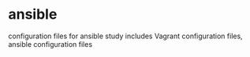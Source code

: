 # ansible
configuration files for ansible study
includes Vagrant configuration files, ansible configuration files
